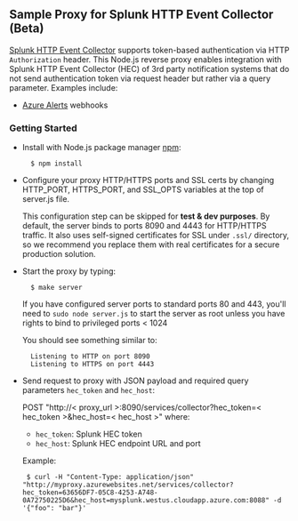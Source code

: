 ## Sample Proxy for Splunk HTTP Event Collector (Beta)
[Splunk HTTP Event Collector](http://dev.splunk.com/view/SP-CAAAE6P) supports token-based authentication via HTTP `Authorization` header. This Node.js reverse proxy enables integration with Splunk HTTP Event Collector (HEC) of 3rd party notification systems that do not send authentication token via request header but rather via a query parameter. Examples include:
* [Azure Alerts](https://azure.microsoft.com/en-us/documentation/articles/insights-webhooks-alerts/) webhooks

### Getting Started
* Install with Node.js package manager [npm](http://npmjs.org/):

        $ npm install

* Configure your proxy HTTP/HTTPS ports and SSL certs by changing HTTP_PORT, HTTPS_PORT, and SSL_OPTS variables at the top of server.js file.
	
	This configuration step can be skipped for **test & dev purposes**. By default, the server binds to ports 8090 and 4443 for HTTP/HTTPS traffic. It also uses self-signed certificates for SSL under `.ssl/` directory, so we recommend you replace them with real certificates for a secure production solution.

* Start the proxy by typing:

		$ make server

	If you have configured server ports to standard ports 80 and 443, you'll need to `sudo node server.js` to start the server as root unless you have rights to bind to privileged ports < 1024
	
	You should see something similar to:

    	Listening to HTTP on port 8090
    	Listening to HTTPS on port 4443

* Send request to proxy with JSON payload and required query parameters `hec_token` and `hec_host`:

	POST "http://< proxy_url >:8090/services/collector?hec_token=< hec_token >&hec_host=< hec_host >"
	where:
	* `hec_token`: Splunk HEC token
	* `hec_host`: Splunk HEC endpoint URL and port

	Example:
   ```	
	$ curl -H "Content-Type: application/json" "http://myproxy.azurewebsites.net/services/collector?hec_token=63656DF7-05C8-4253-A748-0A72750225D6&hec_host=mysplunk.westus.cloudapp.azure.com:8088" -d '{"foo": "bar"}'
   ```
